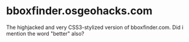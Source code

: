 bboxfinder.osgeohacks.com
============================

The highjacked and very CSS3-stylized version of bboxfinder.com. Did i mention the word "better" also?
